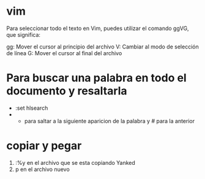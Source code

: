 # vim
Para seleccionar todo el texto en Vim, puedes utilizar el comando ggVG, que significa:

gg: Mover el cursor al principio del archivo
V: Cambiar al modo de selección de línea
G: Mover el cursor al final del archivo

# Para buscar una palabra en todo el documento y resaltarla
- :set hlsearch
- * para saltar a la siguiente aparicion de la palabra y # para la anterior

# copiar y pegar 

1. :%y en el archivo que se esta copiando Yanked
2. p en el archivo nuevo
